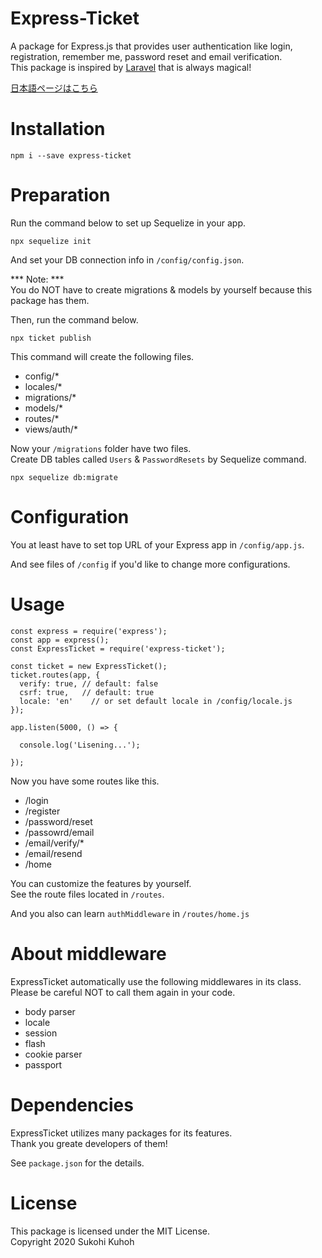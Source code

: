 # Express-Ticket

A package for Express.js that provides user authentication like login, registration, remember me, password reset and email verification.  
This package is inspired by [Laravel](https://laravel.com/) that is always magical!

[日本語ページはこちら](https://github.com/SUKOHI/ExpressTicket)

# Installation

    npm i --save express-ticket

# Preparation

Run the command below to set up Sequelize in your app.

    npx sequelize init

And set your DB connection info in `/config/config.json`.

*** Note: ***  
You do NOT have to create migrations & models by yourself because this package has them.

Then, run the command below.

    npx ticket publish

This command will create the following files.

* config/*
* locales/*
* migrations/*
* models/*
* routes/*
* views/auth/*

Now your `/migrations` folder have two files.  
Create DB tables called `Users` & `PasswordResets` by Sequelize command.

    npx sequelize db:migrate

# Configuration

You at least have to set top URL of your Express app in `/config/app.js`.

And see files of `/config` if you'd like to change more configurations.

# Usage

    const express = require('express');
    const app = express();
    const ExpressTicket = require('express-ticket');

    const ticket = new ExpressTicket();
    ticket.routes(app, {
      verify: true, // default: false
      csrf: true,   // default: true
      locale: 'en'    // or set default locale in /config/locale.js
    });

    app.listen(5000, () => {

      console.log('Lisening...');

    });

Now you have some routes like this.

* /login
* /register
* /password/reset
* /passowrd/email
* /email/verify/*
* /email/resend
* /home

You can customize the features by yourself.  
See the route files located in `/routes`.

And you also can learn `authMiddleware` in `/routes/home.js`

# About middleware

ExpressTicket automatically use the following middlewares in its class.  
Please be careful NOT to call them again in your code.

* body parser
* locale
* session
* flash
* cookie parser
* passport

# Dependencies

ExpressTicket utilizes many packages for its features.  
Thank you greate developers of them!  

See `package.json` for the details.

# License

This package is licensed under the MIT License.  
Copyright 2020 Sukohi Kuhoh
